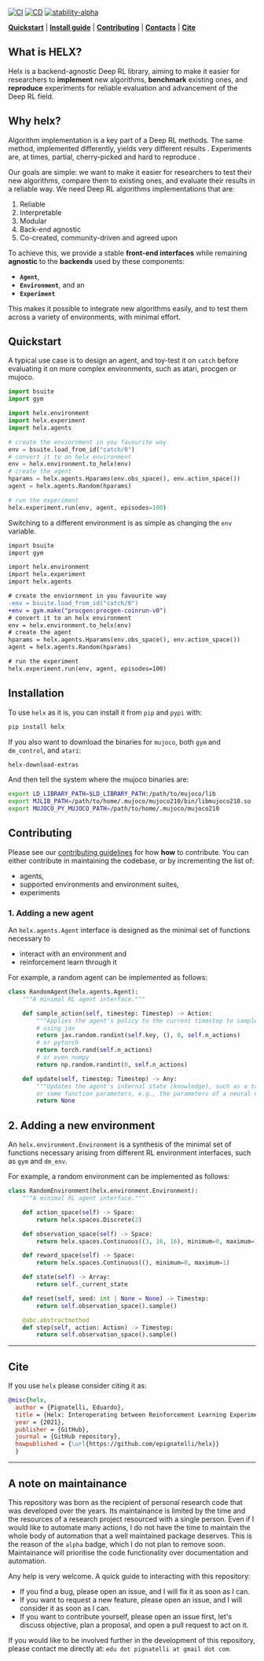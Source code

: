[![CI](https://github.com/epignatelli/helx/actions/workflows/CI.yml/badge.svg?branch=main)](https://github.com/epignatelli/helx/actions/workflows/CI.yml)
[![CD](https://github.com/epignatelli/helx/actions/workflows/CD.yml/badge.svg?branch=main)](https://github.com/epignatelli/helx/actions/workflows/CD.yml)
[![stability-alpha](https://img.shields.io/badge/stability-alpha-f4d03f.svg)](https://github.com/mkenney/software-guides/blob/master/STABILITY-BADGES.md#alpha)

[**Quickstart**](#quickstart)
| [**Install guide**](#Installation)
| [**Contributing**](#contributing)
| [**Contacts**](#contacts)
| [**Cite**](#cite)

## What is HELX?
Helx is a backend-agnostic Deep RL library, aiming to make it easier for researchers to **implement** new algorithms, **benchmark** existing ones, and **reproduce** experiments for reliable evaluation and advancement of the Deep RL field.


## Why helx?
Algorithm implementation is a key part of a Deep RL methods.
The same method, implemented differently, yields very different results []() .
Experiments are, at times, partial, cherry-picked and hard to reproduce []().

Our goals are simple: we want to make it easier for researchers to test their new algorithms, compare them to existing ones, and evaluate their results in a reliable way.
We need Deep RL algorithms implementations that are:
1. Reliable
2. Interpretable
3. Modular
4. Back-end agnostic
5. Co-created, community-driven and agreed upon


To achieve this, we provide a stable **front-end interfaces** while remaining **agnostic** to the **backends** used by these components:
- **`Agent`**,
- **`Environment`**, and an
- **`Experiment`**

This makes it possible to integrate new algorithms easily, and to test them across a variety of environments, with minimal effort.

## Quickstart

A typical use case is to design an agent, and toy-test it on `catch` before evaluating it on more complex environments, such as atari, procgen or mujoco.

```python
import bsuite
import gym

import helx.environment
import helx.experiment
import helx.agents

# create the enviornment in you favourite way
env = bsuite.load_from_id("catch/0")
# convert it to an helx environment
env = helx.environment.to_helx(env)
# create the agent
hparams = helx.agents.Hparams(env.obs_space(), env.action_space())
agent = helx.agents.Random(hparams)

# run the experiment
helx.experiment.run(env, agent, episodes=100)
```


Switching to a different environment is as simple as changing the `env` variable.


```diff
import bsuite
import gym

import helx.environment
import helx.experiment
import helx.agents

# create the enviornment in you favourite way
-env = bsuite.load_from_id("catch/0")
+env = gym.make("procgen:procgen-coinrun-v0")
# convert it to an helx environment
env = helx.environment.to_helx(env)
# create the agent
hparams = helx.agents.Hparams(env.obs_space(), env.action_space())
agent = helx.agents.Random(hparams)

# run the experiment
helx.experiment.run(env, agent, episodes=100)
```


## Installation
To use `helx` as it is, you can install it from `pip` and `pypi` with:
```bash
pip install helx
```

If you also want to download the binaries for `mujoco`, both `gym` and `dm_control`, and `atari`:
```bash
helx-download-extras
```

And then tell the system where the mujoco binaries are:
```bash
export LD_LIBRARY_PATH=$LD_LIBRARY_PATH:/path/to/mujoco/lib
export MJLIB_PATH=/path/to/home/.mujoco/mujoco210/bin/libmujoco210.so
export MUJOCO_PY_MUJOCO_PATH=/path/to/home/.mujoco/mujoco210
```

## Contributing
Please see our [contributing guidelines](CONTRIBUTING.md) for how **how** to contribute.
You can either contribute in maintaining the codebase, or by incrementing the list of:
- agents,
- supported environments and environment suites,
- experiments

### 1. Adding a new agent
An `helx.agents.Agent` interface is designed as the minimal set of functions necessary to
- interact with an environment and
- reinforcement learn through it

For example, a random agent can be implemented as follows:
```python
class RandomAgent(helx.agents.Agent):
    """A minimal RL agent interface."""

    def sample_action(self, timestep: Timestep) -> Action:
        """Applies the agent's policy to the current timestep to sample an action."""
        # using jax
        return jax.random.randint(self.key, (), 0, self.n_actions)
        # or pytorch
        return torch.rand(self.n_actions)
        # or even numpy
        return np.random.randint(0, self.n_actions)

    def update(self, timestep: Timestep) -> Any:
        """Updates the agent's internal state (knowledge), such as a table,
        or some function parameters, e.g., the parameters of a neural network."""
        return None
```

## 2. Adding a new environment
An `helx.environment.Environment` is a synthesis of the minimal set of functions necessary arising from different RL environment interfaces, such as `gym` and `dm_env`.

For example, a random environment can be implemented as follows:
```python
class RandomEnvironment(helx.environment.Environment):
    """A minimal RL agent interface."""

    def action_space(self) -> Space:
        return helx.spaces.Discrete(2)

    def observation_space(self) -> Space:
        return helx.spaces.Continuous((3, 16, 16), minimum=0, maximum=1)

    def reward_space(self) -> Space:
        return helx.spaces.Continuous((), minimum=0, maximum=1)

    def state(self) -> Array:
        return self._current_state

    def reset(self, seed: int | None = None) -> Timestep:
        return self.observation_space().sample()

    @abc.abstractmethod
    def step(self, action: Action) -> Timestep:
        return self.observation_space().sample()
```



---
## Cite
If you use `helx` please consider citing it as:

```bibtex
@misc{helx,
  author = {Pignatelli, Eduardo},
  title = {Helx: Interoperating between Reinforcement Learning Experimental Protocols},
  year = {2021},
  publisher = {GitHub},
  journal = {GitHub repository},
  howpublished = {\url{https://github.com/epignatelli/helx}}
  }
```

---
## A note on maintainance
This repository was born as the recipient of personal research code that was developed over the years.
Its maintainance is limited by the time and the resources of a research project resourced with a single person.
Even if I would like to automate many actions, I do not have the time to maintain the whole body of automation that a well maintained package deserves.
This is the reason of the `alpha` badge, which I do not plan to remove soon.
Maintainance will prioritise the code functionality over documentation and automation.

Any help is very welcome.
A quick guide to interacting with this repository:
- If you find a bug, please open an issue, and I will fix it as soon as I can.
- If you want to request a new feature, please open an issue, and I will consider it as soon as I can.
- If you want to contribute yourself, please open an issue first, let's discuss objective, plan a proposal, and open a pull request to act on it.

If you would like to be involved further in the development of this repository, please contact me directly at: `edu dot pignatelli at gmail dot com`.
